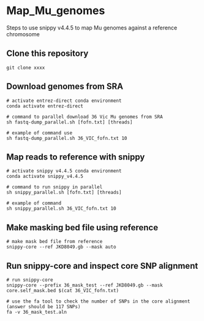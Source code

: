 # Map_Mu_genomes
Steps to use snippy v4.4.5 to map Mu genomes against a reference chromosome

## Clone this repository
```
git clone xxxx
```

## Download genomes from SRA
```
# activate entrez-direct conda environment
conda activate entrez-direct

# command to parallel download 36 Vic Mu genomes from SRA
sh fastq-dump_parallel.sh [fofn.txt] [threads]

# example of command use
sh fastq-dump_parallel.sh 36_VIC_fofn.txt 10
```

## Map reads to reference with snippy
```
# activate snippy v4.4.5 conda environment
conda activate snippy_v4.4.5

# command to run snippy in parallel
sh snippy_parallel.sh [fofn.txt] [threads]

# example of command
sh snippy_parallel.sh 36_VIC_fofn.txt 10
```

## Make masking bed file using reference
```
# make mask bed file from reference
snippy-core --ref JKD8049.gb --mask auto
```

## Run snippy-core and inspect core SNP alignment
```
# run snippy-core
snippy-core --prefix 36_mask_test --ref JKD8049.gb --mask core.self_mask.bed $(cat 36_VIC_fofn.txt)

# use the fa tool to check the number of SNPs in the core alignment (answer should be 117 SNPs)
fa -v 36_mask_test.aln
```

